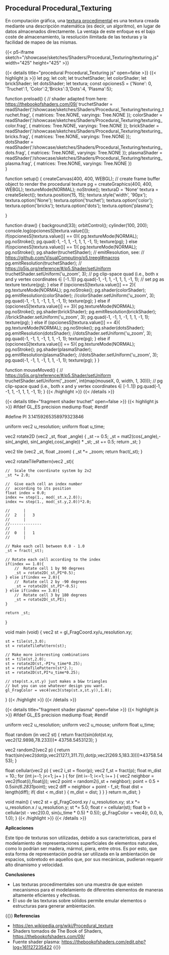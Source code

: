 ## **Procedural Procedural_Texturing**

En computación gráfica, una [textura procedimental](https://en.wikipedia.org/wiki/Procedural_texture) es una textura creada mediante una descripción matemática (es decir, un algoritmo), en lugar de datos almacenados directamente. La ventaja de este enfoque es el bajo coste de almacenamiento, la resolución ilimitada de las texturas y la facilidad de mapeo de las mismas.

{{< p5-iframe sketch="/showcase/sketches/Shaders/Procedural_Texturing/texturing.js" width="425" height="425" >}}

{{< details title="procedural Procedural_Texturing js" open=false >}}
{{< highlight js >}}
let pg;
let colt;
let truchetShader;
let colorShader;
let brickShader;
let dotsShader;
let textura;
const opcionesS  = {'None': 0, 'Truchet':1, 'Color':2,'Bricks':3,'Dots':4, 'Plasma':5};

function preload() {
  // shader adapted from here: https://thebookofshaders.com/09/
  truchetShader = readShader('/showcase/sketches/Shaders/Procedural_Texturing/texturing_truchet.frag',
                             { matrices: Tree.NONE, varyings: Tree.NONE });
  colorShader = readShader('/showcase/sketches/Shaders/Procedural_Texturing/texturing_color.frag',
                             { matrices: Tree.NONE, varyings: Tree.NONE });
  brickShader = readShader('/showcase/sketches/Shaders/Procedural_Texturing/texturing_bricks.frag',
                             { matrices: Tree.NONE, varyings: Tree.NONE });   
  dotsShader = readShader('/showcase/sketches/Shaders/Procedural_Texturing/texturing_dots.frag',
                             { matrices: Tree.NONE, varyings: Tree.NONE }); 
  plasmaShader = readShader('/showcase/sketches/Shaders/Procedural_Texturing/texturing_plasma.frag',
                             { matrices: Tree.NONE, varyings: Tree.NONE })                                                 
}

function setup() {
  createCanvas(400, 400, WEBGL);
  // create frame buffer object to render the procedural texture
  pg = createGraphics(400, 400, WEBGL);
  textureMode(NORMAL);
  noStroke();
  texturaD = 'None'
  textura = createSelect();
  textura.position(15, 15);
  textura.style('width', '90px');
  textura.option('None'); 
  textura.option('truchet'); 
  textura.option('color');
  textura.option('bricks');
  textura.option('dots');
  textura.option('plasma');

}

function draw() {
  background(33);
  orbitControl();
  cylinder(100, 200);
  console.log(opcionesS[textura.value()]);  
  if(opcionesS[textura.value()] == 0){
    pg.textureMode(NORMAL);
    pg.noStroke();
    pg.quad(-1, -1, 1, -1, 1, 1, -1, 1);
    texture(pg);
  }
  else if(opcionesS[textura.value()] == 1){
    pg.textureMode(NORMAL);
    pg.noStroke();
    pg.shader(truchetShader);
    // emitResolution, see:
    // https://github.com/VisualComputing/p5.treegl#macros
    pg.emitResolution(truchetShader);
    // https://p5js.org/reference/#/p5.Shader/setUniform
    truchetShader.setUniform('u_zoom', 3);
    // pg clip-space quad (i.e., both x and y vertex coordinates ∈ [-1..1])
    pg.quad(-1, -1, 1, -1, 1, 1, -1, 1);
    // set pg as texture
    texture(pg);
  }
  else if (opcionesS[textura.value()] == 2){
    pg.textureMode(NORMAL);
    pg.noStroke();
    pg.shader(colorShader);
    pg.emitResolution(colorShader);
    //colorShader.setUniform('u_zoom', 3);
    pg.quad(-1, -1, 1, -1, 1, 1, -1, 1);
    texture(pg);
  }
  else if (opcionesS[textura.value()] == 3){
    pg.textureMode(NORMAL);
    pg.noStroke();
    pg.shader(brickShader);
    pg.emitResolution(brickShader);
    //brickShader.setUniform('u_zoom', 3);
    pg.quad(-1, -1, 1, -1, 1, 1, -1, 1);
    texture(pg);
  }
  else if (opcionesS[textura.value()] == 4){
    pg.textureMode(NORMAL);
    pg.noStroke();
    pg.shader(dotsShader);
    pg.emitResolution(dotsShader);
    //dotsShader.setUniform('u_zoom', 3);
    pg.quad(-1, -1, 1, -1, 1, 1, -1, 1);
    texture(pg);
  }
  else if (opcionesS[textura.value()] == 5){
    pg.textureMode(NORMAL);
    pg.noStroke();
    pg.shader(plasmaShader);
    pg.emitResolution(plasmaShader);
    //dotsShader.setUniform('u_zoom', 3);
    pg.quad(-1, -1, 1, -1, 1, 1, -1, 1);
    texture(pg);
  }
}

function mouseMoved() {
  // https://p5js.org/reference/#/p5.Shader/setUniform
  truchetShader.setUniform('_zoom', int(map(mouseX, 0, width, 1, 30)));
  // pg clip-space quad (i.e., both x and y vertex coordinates ∈ [-1..1])
  pg.quad(-1, -1, 1, -1, 1, 1, -1, 1);
}
{{< /highlight >}}
{{< /details >}}

{{< details title="fragment shader truchet" open=false >}}
{{< highlight js >}}
#ifdef GL_ES
precision mediump float;
#endif

#define PI 3.14159265358979323846

uniform vec2 u_resolution;
uniform float u_time;

vec2 rotate2D (vec2 _st, float _angle) {
    _st -= 0.5;
    _st =  mat2(cos(_angle),-sin(_angle),
                sin(_angle),cos(_angle)) * _st;
    _st += 0.5;
    return _st;
}

vec2 tile (vec2 _st, float _zoom) {
    _st *= _zoom;
    return fract(_st);
}

vec2 rotateTilePattern(vec2 _st){

    //  Scale the coordinate system by 2x2
    _st *= 2.0;

    //  Give each cell an index number
    //  according to its position
    float index = 0.0;
    index += step(1., mod(_st.x,2.0));
    index += step(1., mod(_st.y,2.0))*2.0;

    //      |
    //  2   |   3
    //      |
    //--------------
    //      |
    //  0   |   1
    //      |

    // Make each cell between 0.0 - 1.0
    _st = fract(_st);

    // Rotate each cell according to the index
    if(index == 1.0){
        //  Rotate cell 1 by 90 degrees
        _st = rotate2D(_st,PI*0.5);
    } else if(index == 2.0){
        //  Rotate cell 2 by -90 degrees
        _st = rotate2D(_st,PI*-0.5);
    } else if(index == 3.0){
        //  Rotate cell 3 by 180 degrees
        _st = rotate2D(_st,PI);
    }

    return _st;
}

void main (void) {
    vec2 st = gl_FragCoord.xy/u_resolution.xy;

    st = tile(st,3.0);
    st = rotateTilePattern(st);

    // Make more interesting combinations
    st = tile(st,2.0);
    st = rotate2D(st,-PI*u_time*0.25);
    st = rotateTilePattern(st*2.);
    st = rotate2D(st,PI*u_time*0.25);

    // step(st.x,st.y) just makes a b&w triangles
    // but you can use whatever design you want.
    gl_FragColor = vec4(vec3(step(st.x,st.y)),1.0);
}
{{< /highlight >}}
{{< /details >}}

{{< details title="fragment shader plasma" open=false >}}
{{< highlight js >}}
#ifdef GL_ES
precision mediump float;
#endif

uniform vec2 u_resolution;
uniform vec2 u_mouse;
uniform float u_time;

float random (in vec2 st) {
    return fract(sin(dot(st.xy,
                         vec2(12.9898,78.233)))*
        43758.5453123);
}

vec2 random2(vec2 p) {
    return fract(sin(vec2(dot(p,vec2(127.1,311.7)),dot(p,vec2(269.5,183.3))))*43758.5453);
}

float cellular(vec2 p) {
    vec2 i_st = floor(p);
    vec2 f_st = fract(p);
    float m_dist = 10.;
    for (int j=-1; j<=1; j++ ) {
        for (int i=-1; i<=1; i++ ) {
            vec2 neighbor = vec2(float(i),float(j));
            vec2 point = random2(i_st + neighbor);
            point = 0.5 + 0.5*sin(6.2831*point);
            vec2 diff = neighbor + point - f_st;
            float dist = length(diff);
            if( dist < m_dist ) {
                m_dist = dist;
            }
        }
    }
    return m_dist;
}

void main() {
    vec2 st = gl_FragCoord.xy / u_resolution.xy;
    st.x *= u_resolution.x / u_resolution.y;
    st *= 5.0;
    float r = cellular(st);
    float b = cellular(st - vec2(0.0, sin(u_time * 0.5) * 0.5));
    gl_FragColor = vec4(r, 0.0, b, 1.0);
}
{{< /highlight >}}
{{< /details >}}

**Aplicaciones**

Este tipo de texturas son utilizadas, debido a sus características, para el modelamiento de representaciones superficiales de elementos naturales, como lo podrían ser madera, mármol, piera, entre otros. Es por esto, que esta forma de representación podría ser utilizada en la ambientación de espacios, sobretodo en aquellos que, por sus mecánicas, pudieran requerir alto dinamismo y velocidad.

**Conclusiones**

- Las texturas procedimentales son una muestra de que existen mecanismos para el modelamiento de diferentes elementos de maneras altamente eficientes y efectivas.
- El uso de las texturas sobre sólidos permite emular elementos o estructuras para generar ambientación.

{{<hint warning>}}
**Referencias**
- https://en.wikipedia.org/wiki/Procedural_texture
- Shaders tomados de The Book of Shaders, https://thebookofshaders.com/09/
-  Fuente shader plasma: https://thebookofshaders.com/edit.php?log=161127235422
{{</hint>}}
